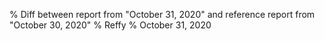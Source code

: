 % Diff between report from "October 31, 2020" and reference report from "October 30, 2020"
% Reffy
% October 31, 2020

